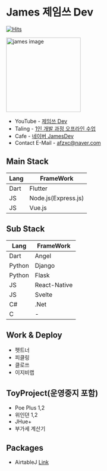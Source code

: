 # James 제임쓰 Dev 

[![Hits](https://hits.seeyoufarm.com/api/count/incr/badge.svg?url=https%3A%2F%2Fgithub.com%2Fdoyle-flutter&count_bg=%2379C83D&title_bg=%23555555&icon=&icon_color=%23E7E7E7&title=hits&edge_flat=false)](https://hits.seeyoufarm.com)

<a href="https://www.youtube.com/channel/UCjpik_Cbt0SeE5kBzao4nqg"><img src="https://raw.githubusercontent.com/doyle-flutter/Recipe/master/2019-11-21.webp" width="200px" alt="james image"></a> 
- YouTube - [제임쓰 Dev](https://www.youtube.com/channel/UCjpik_Cbt0SeE5kBzao4nqg)
- Taling - [1인 개발 과정 오프라인 수업](https://taling.me/Talent/Detail/10726)
- Cafe - [네이버 JamesDev](https://cafe.naver.com/flutterjames)
- Contact E-Mail - afzxc@naver.com

## Main Stack

Lang | FrameWork
------------ | ------------- 
Dart | Flutter
JS | Node.js(Express.js)
JS | Vue.js

## Sub Stack
Lang | FrameWork
------------ | ------------- 
Dart | Angel
Python | Django
Python | Flask
JS | React-Native
JS | Svelte
C# | .Net
C | -

## Work & Deploy
- 펫트너
- 피클링
- 클로쓰
- 이지비랩

## ToyProject(운영중지 포함)
- Poe Plus 1,2
- 위인뎐 1,2
- JHue+
- 부가세 계산기

## Packages 
- AirtableJ [Link](https://pub.dev/packages/airtablej)
